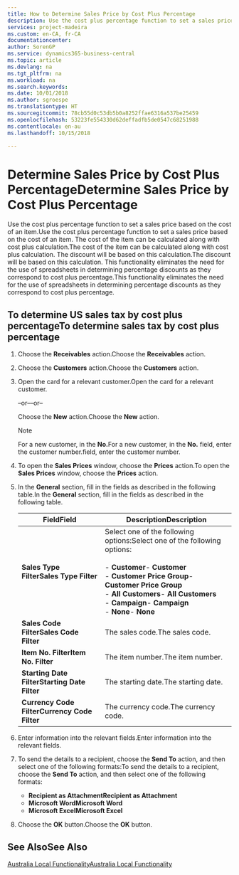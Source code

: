 ```yaml
---
title: How to Determine Sales Price by Cost Plus Percentage
description: Use the cost plus percentage function to set a sales price based on the cost of an item. The cost of the item can be calculated along with cost plus calculation. The discount will be based on this calculation.
services: project-madeira
ms.custom: en-CA, fr-CA
documentationcenter: 
author: SorenGP
ms.service: dynamics365-business-central
ms.topic: article
ms.devlang: na
ms.tgt_pltfrm: na
ms.workload: na
ms.search.keywords: 
ms.date: 10/01/2018
ms.author: sgroespe
ms.translationtype: HT
ms.sourcegitcommit: 78cb55d0c53db5b0a8252ffae6316a537be25459
ms.openlocfilehash: 53223fe554330d62deffadfb5de0547c68251988
ms.contentlocale: en-au
ms.lasthandoff: 10/15/2018

---
```

# <a name="determine-sales-price-by-cost-plus-percentage"></a><span data-ttu-id="31c05-105">Determine Sales Price by Cost Plus Percentage</span><span class="sxs-lookup"><span data-stu-id="31c05-105">Determine Sales Price by Cost Plus Percentage</span></span>
<span data-ttu-id="31c05-106">Use the cost plus percentage function to set a sales price based on the cost of an item.</span><span class="sxs-lookup"><span data-stu-id="31c05-106">Use the cost plus percentage function to set a sales price based on the cost of an item.</span></span> <span data-ttu-id="31c05-107">The cost of the item can be calculated along with cost plus calculation.</span><span class="sxs-lookup"><span data-stu-id="31c05-107">The cost of the item can be calculated along with cost plus calculation.</span></span> <span data-ttu-id="31c05-108">The discount will be based on this calculation.</span><span class="sxs-lookup"><span data-stu-id="31c05-108">The discount will be based on this calculation.</span></span> <span data-ttu-id="31c05-109">This functionality eliminates the need for the use of spreadsheets in determining percentage discounts as they correspond to cost plus percentage.</span><span class="sxs-lookup"><span data-stu-id="31c05-109">This functionality eliminates the need for the use of spreadsheets in determining percentage discounts as they correspond to cost plus percentage.</span></span>  

## <a name="to-determine-sales-tax-by-cost-plus-percentage"></a><span data-ttu-id="31c05-110">To determine US sales tax by cost plus percentage</span><span class="sxs-lookup"><span data-stu-id="31c05-110">To determine sales tax by cost plus percentage</span></span>  

1.  <span data-ttu-id="31c05-111">Choose the **Receivables** action.</span><span class="sxs-lookup"><span data-stu-id="31c05-111">Choose the **Receivables** action.</span></span>  
3.  <span data-ttu-id="31c05-112">Choose the **Customers** action.</span><span class="sxs-lookup"><span data-stu-id="31c05-112">Choose the **Customers** action.</span></span>  
4.  <span data-ttu-id="31c05-113">Open the card for a relevant customer.</span><span class="sxs-lookup"><span data-stu-id="31c05-113">Open the card for a relevant customer.</span></span>  

     <span data-ttu-id="31c05-114">–or–</span><span class="sxs-lookup"><span data-stu-id="31c05-114">–or–</span></span>  

    <span data-ttu-id="31c05-115">Choose the **New** action.</span><span class="sxs-lookup"><span data-stu-id="31c05-115">Choose the **New** action.</span></span>  

    > [!NOTE]  
    >  <span data-ttu-id="31c05-116">For a new customer, in the **No.**</span><span class="sxs-lookup"><span data-stu-id="31c05-116">For a new customer, in the **No.**</span></span> <span data-ttu-id="31c05-117">field, enter the customer number.</span><span class="sxs-lookup"><span data-stu-id="31c05-117">field, enter the customer number.</span></span>  

5.  <span data-ttu-id="31c05-118">To open the **Sales Prices** window, choose the **Prices** action.</span><span class="sxs-lookup"><span data-stu-id="31c05-118">To open the **Sales Prices** window, choose the **Prices** action.</span></span>  
6.  <span data-ttu-id="31c05-119">In the **General** section, fill in the fields as described in the following table.</span><span class="sxs-lookup"><span data-stu-id="31c05-119">In the **General** section, fill in the fields as described in the following table.</span></span>  

    |<span data-ttu-id="31c05-120">Field</span><span class="sxs-lookup"><span data-stu-id="31c05-120">Field</span></span>|<span data-ttu-id="31c05-121">Description</span><span class="sxs-lookup"><span data-stu-id="31c05-121">Description</span></span>|  
    |-----------|-----------------|  
    |<span data-ttu-id="31c05-122">**Sales Type Filter**</span><span class="sxs-lookup"><span data-stu-id="31c05-122">**Sales Type Filter**</span></span>|<span data-ttu-id="31c05-123">Select one of the following options:</span><span class="sxs-lookup"><span data-stu-id="31c05-123">Select one of the following options:</span></span><br /><br /> <span data-ttu-id="31c05-124">-   **Customer**</span><span class="sxs-lookup"><span data-stu-id="31c05-124">-   **Customer**</span></span><br /><span data-ttu-id="31c05-125">-   **Customer Price Group**</span><span class="sxs-lookup"><span data-stu-id="31c05-125">-   **Customer Price Group**</span></span><br /><span data-ttu-id="31c05-126">-   **All Customers**</span><span class="sxs-lookup"><span data-stu-id="31c05-126">-   **All Customers**</span></span><br /><span data-ttu-id="31c05-127">-   **Campaign**</span><span class="sxs-lookup"><span data-stu-id="31c05-127">-   **Campaign**</span></span><br /><span data-ttu-id="31c05-128">-   **None**</span><span class="sxs-lookup"><span data-stu-id="31c05-128">-   **None**</span></span>|  
    |<span data-ttu-id="31c05-129">**Sales Code Filter**</span><span class="sxs-lookup"><span data-stu-id="31c05-129">**Sales Code Filter**</span></span>|<span data-ttu-id="31c05-130">The sales code.</span><span class="sxs-lookup"><span data-stu-id="31c05-130">The sales code.</span></span>|  
    |<span data-ttu-id="31c05-131">**Item No. Filter**</span><span class="sxs-lookup"><span data-stu-id="31c05-131">**Item No. Filter**</span></span>|<span data-ttu-id="31c05-132">The item number.</span><span class="sxs-lookup"><span data-stu-id="31c05-132">The item number.</span></span>|  
    |<span data-ttu-id="31c05-133">**Starting Date Filter**</span><span class="sxs-lookup"><span data-stu-id="31c05-133">**Starting Date Filter**</span></span>|<span data-ttu-id="31c05-134">The starting date.</span><span class="sxs-lookup"><span data-stu-id="31c05-134">The starting date.</span></span>|  
    |<span data-ttu-id="31c05-135">**Currency Code Filter**</span><span class="sxs-lookup"><span data-stu-id="31c05-135">**Currency Code Filter**</span></span>|<span data-ttu-id="31c05-136">The currency code.</span><span class="sxs-lookup"><span data-stu-id="31c05-136">The currency code.</span></span>|  

7.  <span data-ttu-id="31c05-137">Enter information into the relevant fields.</span><span class="sxs-lookup"><span data-stu-id="31c05-137">Enter information into the relevant fields.</span></span>  
8.  <span data-ttu-id="31c05-138">To send the details to a recipient, choose the **Send To** action, and then select one of the following formats:</span><span class="sxs-lookup"><span data-stu-id="31c05-138">To send the details to a recipient, choose the **Send To** action, and then select one of the following formats:</span></span>  

    - <span data-ttu-id="31c05-139">**Recipient as Attachment**</span><span class="sxs-lookup"><span data-stu-id="31c05-139">**Recipient as Attachment**</span></span>  
    - <span data-ttu-id="31c05-140">**Microsoft Word**</span><span class="sxs-lookup"><span data-stu-id="31c05-140">**Microsoft Word**</span></span>  
    - <span data-ttu-id="31c05-141">**Microsoft Excel**</span><span class="sxs-lookup"><span data-stu-id="31c05-141">**Microsoft Excel**</span></span>  

9. <span data-ttu-id="31c05-142">Choose the **OK** button.</span><span class="sxs-lookup"><span data-stu-id="31c05-142">Choose the **OK** button.</span></span>  

## <a name="see-also"></a><span data-ttu-id="31c05-143">See Also</span><span class="sxs-lookup"><span data-stu-id="31c05-143">See Also</span></span>  
 [<span data-ttu-id="31c05-144">Australia Local Functionality</span><span class="sxs-lookup"><span data-stu-id="31c05-144">Australia Local Functionality</span></span>](australia-local-functionality.md)

